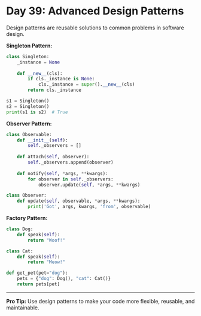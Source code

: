 # Day 39: Advanced Design Patterns

Design patterns are reusable solutions to common problems in software design.

**Singleton Pattern:**
```python
class Singleton:
    _instance = None
    
    def __new__(cls):
        if cls._instance is None:
            cls._instance = super().__new__(cls)
        return cls._instance

s1 = Singleton()
s2 = Singleton()
print(s1 is s2)  # True
```

**Observer Pattern:**
```python
class Observable:
    def __init__(self):
        self._observers = []
    
    def attach(self, observer):
        self._observers.append(observer)
    
    def notify(self, *args, **kwargs):
        for observer in self._observers:
            observer.update(self, *args, **kwargs)

class Observer:
    def update(self, observable, *args, **kwargs):
        print('Got', args, kwargs, 'from', observable)
```

**Factory Pattern:**
```python
class Dog:
    def speak(self):
        return "Woof!"

class Cat:
    def speak(self):
        return "Meow!"

def get_pet(pet="dog"):
    pets = {"dog": Dog(), "cat": Cat()}
    return pets[pet]
```

---
**Pro Tip:**
Use design patterns to make your code more flexible, reusable, and maintainable.
